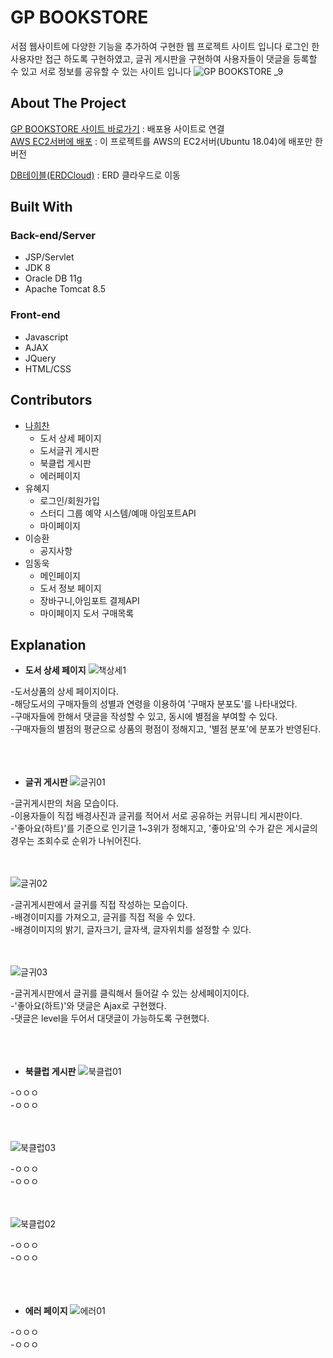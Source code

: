 <!--
유저아이디 qwer
유저비밀번호 qwerqwer

유저아이디 qwer1234
유저비밀번호 qwer1234!
-->  

# GP BOOKSTORE

서점 웹사이트에 다양한 기능을 추가하여 구현한 웹 프로젝트 사이트 입니다 로그인 한 사용자만 접근 하도록 구현하였고, 글귀 게시판을 구현하여 사용자들이 댓글을 등록할 수 있고 서로 정보를 공유할 수 있는 사이트 입니다
![GP BOOKSTORE _9](https://user-images.githubusercontent.com/52989474/103339444-c0957d80-4ac4-11eb-9427-fe73ee69b720.png)

## About The Project

[GP BOOKSTORE 사이트 바로가기](http://rclass.iptime.org:9999/20AM_Semi/index.jsp) : 배포용 사이트로 연결  
[AWS EC2서버에 배포](http://54.180.118.180:8080/SemiHeechan/) : 이 프로젝트를 AWS의 EC2서버(Ubuntu 18.04)에 배포만 한 버전    

[DB테이블(ERDCloud)](https://www.erdcloud.com/d/h7QHAaDNFmTKoMrW7) : ERD 클라우드로 이동

## Built With

### Back-end/Server

- JSP/Servlet
- JDK 8
- Oracle DB 11g
- Apache Tomcat 8.5
    
### Front-end

- Javascript
- AJAX
- JQuery
- HTML/CSS

## Contributors

- [나희찬](https://github.com/naheechan)
  - 도서 상세 페이지
  - 도서글귀 게시판
  - 북클럽 게시판
  - 에러페이지
- 유혜지
  - 로그인/회원가입
  - 스터디 그룹 예약 시스템/예매 아임포트API
  - 마이페이지
- 이승환
  - 공지사항
- 임동욱
  - 메인페이지
  - 도서 정보 페이지
  - 장바구니,아임포트 결제API
  - 마이페이지 도서 구매목록

## Explanation

- **도서 상세 페이지**
![책상세1](https://user-images.githubusercontent.com/33804909/112339228-d355d200-8d02-11eb-8a65-661ad3caf205.PNG)

-도서상품의 상세 페이지이다.    
-해당도서의 구매자들의 성별과 연령을 이용하여 '구매자 분포도'를 나타내었다.    
-구매자들에 한해서 댓글을 작성할 수 있고, 동시에 별점을 부여할 수 있다.     
-구매자들의 별점의 평균으로 상품의 평점이 정해지고, '별점 분포'에 분포가 반영된다.<br><br><br><br>

- **글귀 게시판**
![글귀01](https://user-images.githubusercontent.com/33804909/112339278-dc46a380-8d02-11eb-8fcc-60ef6a125119.PNG)

-글귀게시판의 처음 모습이다.       
-이용자들이 직접 배경사진과 글귀를 적어서 서로 공유하는 커뮤니티 게시판이다.     
-'좋아요(하트)'를 기준으로 인기글 1~3위가 정해지고, '좋아요'의 수가 같은 게시글의 경우는 조회수로 순위가 나뉘어진다.<br><br><br>

![글귀02](https://user-images.githubusercontent.com/33804909/112339301-e1a3ee00-8d02-11eb-972b-792398be8142.PNG)

-글귀게시판에서 글귀를 직접 작성하는 모습이다.    
-배경이미지를 가져오고, 글귀를 직접 적을 수 있다.    
-배경이미지의 밝기, 글자크기, 글자색, 글자위치를 설정할 수 있다.<br><br><br>

![글귀03](https://user-images.githubusercontent.com/33804909/112339320-e49ede80-8d02-11eb-9bab-51528a954bec.PNG)

-글귀게시판에서 글귀를 클릭해서 들어갈 수 있는 상세페이지이다.    
-'좋아요(하트)'와 댓글은 Ajax로 구현했다.    
-댓글은 level을 두어서 대댓글이 가능하도록 구현했다.<br><br><br><br>

- **북클럽 게시판**
![북클럽01](https://user-images.githubusercontent.com/33804909/112339335-e8cafc00-8d02-11eb-9e36-c387c7808da2.PNG)

-ㅇㅇㅇ    
-ㅇㅇㅇ<br><br><br>

![북클럽03](https://user-images.githubusercontent.com/33804909/112339373-eff20a00-8d02-11eb-99ed-472c3d90bdae.PNG)

-ㅇㅇㅇ    
-ㅇㅇㅇ<br><br><br>

![북클럽02](https://user-images.githubusercontent.com/33804909/112339359-ecf71980-8d02-11eb-8d63-f3fae74d2d92.PNG)

-ㅇㅇㅇ    
-ㅇㅇㅇ<br><br><br><br>

- **에러 페이지**
![에러01](https://user-images.githubusercontent.com/33804909/112339388-f3859100-8d02-11eb-81ac-666084eb1e11.PNG)

-ㅇㅇㅇ    
-ㅇㅇㅇ<br><br><br><br>


